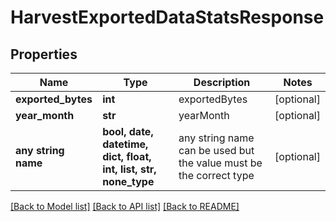 # HarvestExportedDataStatsResponse


## Properties
Name | Type | Description | Notes
------------ | ------------- | ------------- | -------------
**exported_bytes** | **int** | exportedBytes | [optional] 
**year_month** | **str** | yearMonth | [optional] 
**any string name** | **bool, date, datetime, dict, float, int, list, str, none_type** | any string name can be used but the value must be the correct type | [optional]

[[Back to Model list]](../README.md#documentation-for-models) [[Back to API list]](../README.md#documentation-for-api-endpoints) [[Back to README]](../README.md)


